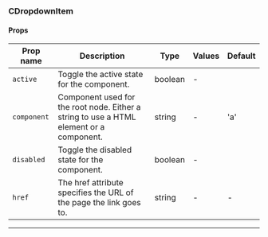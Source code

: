 ### CDropdownItem

#### Props

| Prop name              | Description                                                                             | Type    | Values | Default |
| ---------------------- | --------------------------------------------------------------------------------------- | ------- | ------ | ------- |
| <code>active</code>    | Toggle the active state for the component.                                              | boolean | -      |         |
| <code>component</code> | Component used for the root node. Either a string to use a HTML element or a component. | string  | -      | 'a'     |
| <code>disabled</code>  | Toggle the disabled state for the component.                                            | boolean | -      |         |
| <code>href</code>      | The href attribute specifies the URL of the page the link goes to.                      | string  | -      | -       |

---
